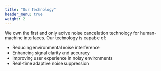 ```yaml
---
title: "Our Technology"
header_menu: true
weight: 2
---
```


We own the first and only active noise cancellation technology for human-machine interfaces. Our technology is capable of:

- Reducing environmental noise interference
- Enhancing signal clarity and accuracy
- Improving user experience in noisy environments
- Real-time adaptive noise suppression
